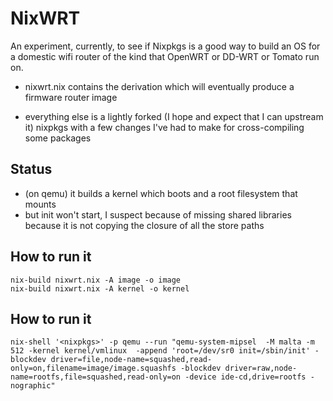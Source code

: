 # NixWRT

An experiment, currently, to see if Nixpkgs is a good way to build an
OS for a domestic wifi router of the kind that OpenWRT or DD-WRT or
Tomato run on.

* nixwrt.nix contains the derivation which will eventually produce a
  firmware router image
  
* everything else is a lightly forked (I hope and expect that I can
  upstream it) nixpkgs with a few changes I've had to make for
  cross-compiling some packages

## Status

* (on qemu) it builds a kernel which boots and a root filesystem that
  mounts
* but init won't start, I suspect because of missing shared libraries
  because it is not copying the closure of all the store paths

## How to run it

    nix-build nixwrt.nix -A image -o image
    nix-build nixwrt.nix -A kernel -o kernel
    
## How to run it

    nix-shell '<nixpkgs>' -p qemu --run "qemu-system-mipsel  -M malta -m 512 -kernel kernel/vmlinux  -append 'root=/dev/sr0 init=/sbin/init' -blockdev driver=file,node-name=squashed,read-only=on,filename=image/image.squashfs -blockdev driver=raw,node-name=rootfs,file=squashed,read-only=on -device ide-cd,drive=rootfs -nographic"


